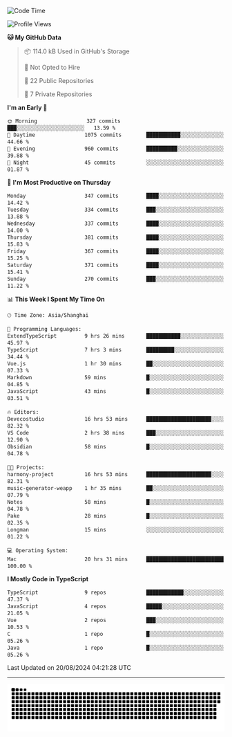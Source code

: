 <!--
<picture>
  <source
    srcset="https://github-readme-stats.vercel.app/api?username=kevinxft&show_icons=true&theme=dark"
    media="(prefers-color-scheme: dark)"
  />
  <source
    srcset="https://github-readme-stats.vercel.app/api?username=kevinxft&show_icons=true"
    media="(prefers-color-scheme: light), (prefers-color-scheme: no-preference)"
  />
  <img src="https://github-readme-stats.vercel.app/api?username=kevinxft&show_icons=true" />
</picture>
-->

<!--START_SECTION:waka-->
![Code Time](http://img.shields.io/badge/Code%20Time-2%2C481%20hrs%201%20min-blue)

![Profile Views](http://img.shields.io/badge/Profile%20Views-38-blue)

**🐱 My GitHub Data** 

> 📦 114.0 kB Used in GitHub's Storage 
 > 
> 🚫 Not Opted to Hire
 > 
> 📜 22 Public Repositories 
 > 
> 🔑 7 Private Repositories 
 > 
**I'm an Early 🐤** 

```text
🌞 Morning                327 commits         ███░░░░░░░░░░░░░░░░░░░░░░   13.59 % 
🌆 Daytime                1075 commits        ███████████░░░░░░░░░░░░░░   44.66 % 
🌃 Evening                960 commits         ██████████░░░░░░░░░░░░░░░   39.88 % 
🌙 Night                  45 commits          ░░░░░░░░░░░░░░░░░░░░░░░░░   01.87 % 
```
📅 **I'm Most Productive on Thursday** 

```text
Monday                   347 commits         ████░░░░░░░░░░░░░░░░░░░░░   14.42 % 
Tuesday                  334 commits         ███░░░░░░░░░░░░░░░░░░░░░░   13.88 % 
Wednesday                337 commits         ████░░░░░░░░░░░░░░░░░░░░░   14.00 % 
Thursday                 381 commits         ████░░░░░░░░░░░░░░░░░░░░░   15.83 % 
Friday                   367 commits         ████░░░░░░░░░░░░░░░░░░░░░   15.25 % 
Saturday                 371 commits         ████░░░░░░░░░░░░░░░░░░░░░   15.41 % 
Sunday                   270 commits         ███░░░░░░░░░░░░░░░░░░░░░░   11.22 % 
```


📊 **This Week I Spent My Time On** 

```text
🕑︎ Time Zone: Asia/Shanghai

💬 Programming Languages: 
ExtendTypeScript         9 hrs 26 mins       ███████████░░░░░░░░░░░░░░   45.97 % 
TypeScript               7 hrs 3 mins        █████████░░░░░░░░░░░░░░░░   34.44 % 
Vue.js                   1 hr 30 mins        ██░░░░░░░░░░░░░░░░░░░░░░░   07.33 % 
Markdown                 59 mins             █░░░░░░░░░░░░░░░░░░░░░░░░   04.85 % 
JavaScript               43 mins             █░░░░░░░░░░░░░░░░░░░░░░░░   03.51 % 

🔥 Editors: 
Devecostudio             16 hrs 53 mins      █████████████████████░░░░   82.32 % 
VS Code                  2 hrs 38 mins       ███░░░░░░░░░░░░░░░░░░░░░░   12.90 % 
Obsidian                 58 mins             █░░░░░░░░░░░░░░░░░░░░░░░░   04.78 % 

🐱‍💻 Projects: 
harmony-project          16 hrs 53 mins      █████████████████████░░░░   82.31 % 
music-generator-weapp    1 hr 35 mins        ██░░░░░░░░░░░░░░░░░░░░░░░   07.79 % 
Notes                    58 mins             █░░░░░░░░░░░░░░░░░░░░░░░░   04.78 % 
Pake                     28 mins             █░░░░░░░░░░░░░░░░░░░░░░░░   02.35 % 
Longman                  15 mins             ░░░░░░░░░░░░░░░░░░░░░░░░░   01.22 % 

💻 Operating System: 
Mac                      20 hrs 31 mins      █████████████████████████   100.00 % 
```

**I Mostly Code in TypeScript** 

```text
TypeScript               9 repos             ████████████░░░░░░░░░░░░░   47.37 % 
JavaScript               4 repos             █████░░░░░░░░░░░░░░░░░░░░   21.05 % 
Vue                      2 repos             ███░░░░░░░░░░░░░░░░░░░░░░   10.53 % 
C                        1 repo              █░░░░░░░░░░░░░░░░░░░░░░░░   05.26 % 
Java                     1 repo              █░░░░░░░░░░░░░░░░░░░░░░░░   05.26 % 
```




 Last Updated on 20/08/2024 04:21:28 UTC
<!--END_SECTION:waka-->

---

<picture>
  <source media="(prefers-color-scheme: dark)" srcset="https://raw.githubusercontent.com/kevinxft/kevinxft/output/github-contribution-grid-snake-dark.svg">
  <source media="(prefers-color-scheme: light)" srcset="https://raw.githubusercontent.com/kevinxft/kevinxft/output/github-contribution-grid-snake.svg">
  <img alt="github contribution grid snake animation" src="https://raw.githubusercontent.com/kevinxft/kevinxft/output/github-contribution-grid-snake.svg">
</picture>